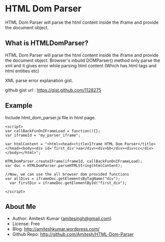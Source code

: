 HTML Dom Parser 
=========================
HTML Dom Parser will parse the html content inside the iframe and provide the document object.

What is HTMLDomParser?
----------------------
HTML Dom Parser will parse the html content inside the iframe and provide the document object.
Browser's inbuild DOMParser() method only parse the xml and it gives error 
while parsing html content (Which has html tags and html entities etc) 

XML parse error explanation gist.

github gist url : https://gist.github.com/1128275

Example
---------------------
Include html_dom_parser.js file in html page.

    <script>
    var callBackFunOnIFrameLoad = function(){};
    var iframeId = "my_parser_iframe";

    var htmlContent = "<html><head><title>Iframe HTML Dom Parser</title></head><body><div id='first_div'>aa</div><div>bb</div><div>cc</div></body></html>";
				
    HTMLDomParser.createIFrame(iframeId, callBackFunOnIFrameLoad);
    var doc = HTMLDomParser.parseHTMLString(htmlContent);
    
    //Now, we can use the all browser dom provided functions
    var allDivs = iframeDoc.getElementsByTagName("div");
	  var firstDiv = iframeDoc.getElementById("first_div");
    
    </script>


About Me
--------
* Author:            Amitesh Kumar (amitesingh@gmail.com)
* License:           Free
* Blog:              http://amiteshkumar.wordpress.com/
* Github Repo:       http://github.com/Amitesh/HTML-Dom-Parser
